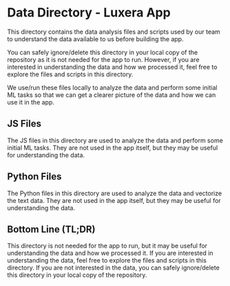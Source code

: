 # Data Directory - Luxera App

This directory contains the data analysis files and scripts used by our team
to understand the data available to us before building the app.

You can safely ignore/delete this directory in your local copy of the repository
as it is not needed for the app to run. However, if you are interested in
understanding the data and how we processed it, feel free to explore the files
and scripts in this directory.

We use/run these files locally to analyze the data and perform some initial ML tasks
so that we can get a clearer picture of the data and how we can use it in the app.

## JS Files

The JS files in this directory are used to analyze the data and perform some
initial ML tasks. They are not used in the app itself, but they may be useful for
understanding the data.

## Python Files

The Python files in this directory are used to analyze the data and vectorize
the text data. They are not used in the app itself, but they may be useful for
understanding the data.

## Bottom Line (TL;DR)

This directory is not needed for the app to run, but it may be useful for
understanding the data and how we processed it. If you are interested in
understanding the data, feel free to explore the files and scripts in this
directory. If you are not interested in the data, you can safely ignore/delete
this directory in your local copy of the repository.
